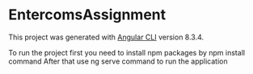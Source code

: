 # EntercomsAssignment

This project was generated with [Angular CLI](https://github.com/angular/angular-cli) version 8.3.4.

To run the project first you need to install npm packages by npm install command
After that use ng serve command to run the application 
